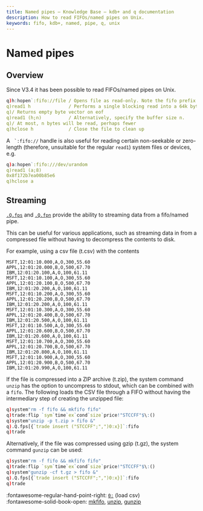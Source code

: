 ```yaml
---
title: Named pipes – Knowledge Base – kdb+ and q documentation
description: How to read FIFOs/named pipes on Unix.
keywords: fifo, kdb+, named, pipe, q, unix
---
```

# Named pipes

## Overview

Since V3.4 it has been possible to read FIFOs/named pipes on Unix.

```q
q)h:hopen`:fifo://file / Opens file as read-only. Note the fifo prefix
q)read1 h              / Performs a single blocking read into a 64k byte buffer. 
q)/ Returns empty byte vector on eof
q)read1 (h;n)          / Alternatively, specify the buffer size n. 
q)/ At most, n bytes will be read, perhaps fewer
q)hclose h             / Close the file to clean up
```

A `` `:fifo://`` handle is also useful for reading certain non-seekable or zero-length (therefore, unsuitable for the regular `read1`) system files or devices, e.g.

```q
q)a:hopen`:fifo:///dev/urandom
q)read1 (a;8)
0x8f172b7ea00b85e6
q)hclose a
```

## Streaming

[`.Q.fps`](../ref/dotq.md#fps-pipe-streaming) and [`.Q.fpn`](../ref/dotq.md#fpn-pipe-streaming) provide the ability to streaming data from a fifo/named pipe.

This can be useful for various applications, such as streaming data in from a compressed file without having to decompress the contents to disk.

For example, using a csv file (t.csv) with the contents
```csv
MSFT,12:01:10.000,A,O,300,55.60
APPL,12:01:20.000,B,O,500,67.70
IBM,12:01:20.100,A,O,100,61.11
MSFT,12:01:10.100,A,O,300,55.60
APPL,12:01:20.100,B,O,500,67.70
IBM,12:01:20.200,A,O,100,61.11
MSFT,12:01:10.200,A,O,300,55.60
APPL,12:01:20.200,B,O,500,67.70
IBM,12:01:20.200,A,O,100,61.11
MSFT,12:01:10.300,A,O,300,55.60
APPL,12:01:20.400,B,O,500,67.70
IBM,12:01:20.500,A,O,100,61.11
MSFT,12:01:10.500,A,O,300,55.60
APPL,12:01:20.600,B,O,500,67.70
IBM,12:01:20.600,A,O,100,61.11
MSFT,12:01:10.700,A,O,300,55.60
APPL,12:01:20.700,B,O,500,67.70
IBM,12:01:20.800,A,O,100,61.11
MSFT,12:01:10.900,A,O,300,55.60
APPL,12:01:20.900,B,O,500,67.70
IBM,12:01:20.990,A,O,100,61.11
```

If the file is compressed into a ZIP archive (t.zip), the system command `unzip` has the option to uncompress to stdout, which can be combined with a `fifo`.
The following loads the CSV file through a FIFO without having the intermediary step of creating the unzipped file:

```q
q)system"rm -f fifo && mkfifo fifo"
q)trade:flip `sym`time`ex`cond`size`price!"STCCFF"$\:()
q)system"unzip -p t.zip > fifo &"
q).Q.fps[{`trade insert ("STCCFF";",")0:x}]`:fifo
q)trade
```

Alternatively, if the file was compressed using gzip (t.gz), the system command `gunzip` can be used:

```q
q)system"rm -f fifo && mkfifo fifo"
q)trade:flip `sym`time`ex`cond`size`price!"STCCFF"$\:()
q)system"gunzip -cf t.gz > fifo &"
q).Q.fps[{`trade insert ("STCCFF";",")0:x}]`:fifo
q)trade
```

:fontawesome-regular-hand-point-right:
[`0:`](../ref/file-text.md#load-csv) (load csv)<br>
:fontawesome-solid-book-open:
[mkfifo](https://linux.die.net/man/1/mkfifo),
[unzip](https://linux.die.net/man/1/unzip), [gunzip](https://linux.die.net/man/1/unzip)
